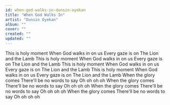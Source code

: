 ```yaml
---
id: when-god-walks-in-dunsin-oyekan
title: "When God Walks In"
artist: "Dunsin Oyekan"
album: ""
cover: ""
created: ""
updated: ""
---
```


This is holy moment
When God walks in on us
Every gaze is on
The Lion and the Lamb
This is holy moment
When God walks in on us
Every gaze is on
The Lion and the Lamb
This is holy moment
When God walks in on us
Every gaze is on
The Lion and the Lamb
This is holy moment
When God walks in on us
Every gaze is on
The Lion and the Lamb
When the glory comes
There'll be no words to say
Oh oh oh oh
When the glory comes
There'll be no words to say
Oh oh oh oh
When the glory comes
There'll be no words to say
Oh oh oh oh
When the glory comes
There'll be no words to say
Oh oh oh oh